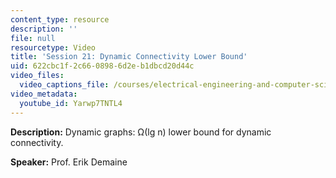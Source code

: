 ```yaml
---
content_type: resource
description: ''
file: null
resourcetype: Video
title: 'Session 21: Dynamic Connectivity Lower Bound'
uid: 622cbc1f-2c66-0898-6d2e-b1dbcd20d44c
video_files:
  video_captions_file: /courses/electrical-engineering-and-computer-science/6-851-advanced-data-structures-spring-2012/lecture-videos/session-21-dynamic-connectivity-lower-bound/Yarwp7TNTL4.vtt
video_metadata:
  youtube_id: Yarwp7TNTL4
---
```


**Description:** Dynamic graphs: Ω(lg n) lower bound for dynamic connectivity.

**Speaker:** Prof. Erik Demaine
